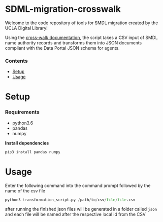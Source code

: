 # SDML-migration-crosswalk
Welcome to the code repository of tools for SMDL migration created by the UCLA Digital Library!

Using the [cross-walk documentation](https://airtable.com/apptwZzt3XnHrd0bv/shrb0utxqvcVEStOP), the script  takes a CSV input of SMDL name authority records and transforms them into JSON documents compliant with the Data Portal JSON schema for agents.


### Contents
- [Setup](#setup)
- [Usage](#usage)


# Setup

### Requirements
- python3.6
- pandas
- numpy

**Install dependencies**

```bash
pip3 install pandas numpy
```

# Usage

Enter the following command into the command prompt followed by the name of the csv file
 ```python 
python3 transformation_script.py /path/to/csv/file/file.csv
 ```

after running the finished json files will be generated in a folder called ```json``` and each file will be named after the respective local id from the CSV